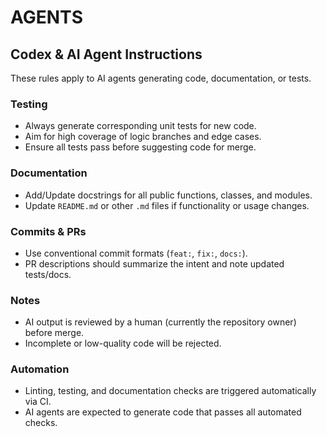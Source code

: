 # AGENTS

## Codex & AI Agent Instructions

These rules apply to AI agents generating code, documentation, or tests.

### Testing

- Always generate corresponding unit tests for new code.
- Aim for high coverage of logic branches and edge cases.
- Ensure all tests pass before suggesting code for merge.

### Documentation

- Add/Update docstrings for all public functions, classes, and modules.
- Update `README.md` or other `.md` files if functionality or usage changes.

### Commits & PRs

- Use conventional commit formats (`feat:`, `fix:`, `docs:`).
- PR descriptions should summarize the intent and note updated tests/docs.

### Notes

- AI output is reviewed by a human (currently the repository owner) before merge.
- Incomplete or low-quality code will be rejected.

### Automation

- Linting, testing, and documentation checks are triggered automatically via CI.
- AI agents are expected to generate code that passes all automated checks.
